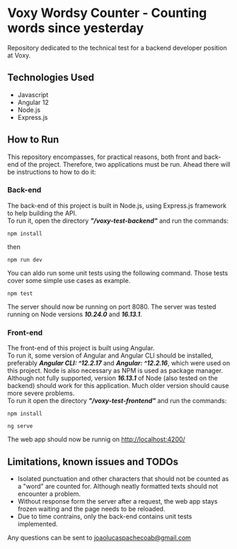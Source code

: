 # Voxy Wordsy Counter - Counting words since yesterday
Repository dedicated to the technical test for a backend developer position at Voxy.
## Technologies Used
* Javascript
*	Angular 12
* Node.js
* Express.js
## How to Run
This repository encompasses, for practical reasons, both front and back-end of the project. Therefore, two applications must be run. 
Ahead there will be instructions to how to do it:
### Back-end
The back-end of this project is built in Node.js, using Express.js framework to help building the API.   
To run it, open the directory ***"/voxy-test-backend"*** and run the commands:
```
npm install
```
then
```
npm run dev
```
You can aldo run some unit tests using the following command. Those tests cover some simple use cases as example.
```
npm test
```
The server should now be running on port 8080.
The server was tested running on Node versions ***10.24.0*** and ***16.13.1***.  
### Front-end
The front-end of this project is built using Angular.  
To run it, some version of Angular and Angular CLI should be installed, preferably ***Angular CLI: ^12.2.17*** and ***Angular: ^12.2.16***, which were used on this project.
Node is also necessary as NPM is used as package manager. Although not fully supported, version ***16.13.1*** of Node (also tested on the backend) should work for this application. 
Much older version should cause more severe problems.   
To run it open the directory ***"/voxy-test-frontend"*** and run the commands:  
```
npm install
```
```
ng serve
```
The web app should now be runnig on [http://localhost:4200/](http://localhost:4200/)

## Limitations, known issues and TODOs

* Isolated punctuation and other characters that should not be counted as a "word" are counted for. Although neatly formatted texts should not encounter a problem.
* Without response form the server after a request, the web app stays frozen waiting and the page needs to be reloaded.
* Due to time contrains, only the back-end contains unit tests implemented.





Any questions can be sent to joaolucaspachecoab@gmail.com
